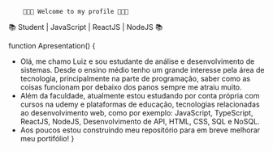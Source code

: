         👨🏼‍💻 Welcome to my profile 👨🏼‍💻

 📚 Student | JavaScript | ReactJS | NodeJS 📚
 
 function Apresentation() {
   - Olá, me chamo Luiz e sou estudante de análise e desenvolvimento de sistemas. Desde o ensino médio tenho um grande interesse pela área de tecnologia, principalmente na parte de programação, saber como as coisas funcionam por debaixo dos panos sempre me atraiu muito. 
   - Além da faculdade, atualmente estou estudando por conta própria com cursos na udemy e plataformas de educação, tecnologias relacionadas ao desenvolvimento web, como por exemplo: JavaScript, TypeScript, ReactJS, NodeJS, Desenvolvimento de API, HTML, CSS, SQL e NoSQL.
   - Aos poucos estou construindo meu repositório para em breve melhorar meu portifólio!
 }
